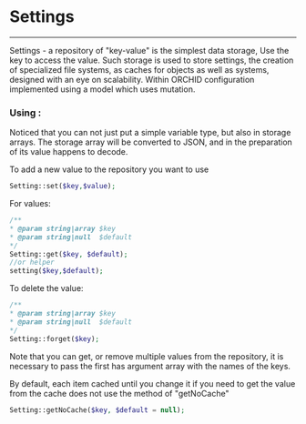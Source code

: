 # Settings
----------

Settings - a repository of "key-value" is the simplest data storage,
Use the key to access the value. Such storage is used to store settings,
 the creation of specialized file systems, as caches for objects as well as systems,
designed with an eye on scalability. Within ORCHID configuration implemented using a model which uses mutation.
### Using :
	

Noticed that you can not just put a simple variable type, but also in storage arrays.
The storage array will be converted to JSON, and in the preparation of its value happens to decode.


To add a new value to the repository you want to use
```php
Setting::set($key,$value);
```

For values:
```php
/**
* @param string|array $key
* @param string|null  $default
*/
Setting::get($key, $default);
//or helper
setting($key,$default);
```

To delete the value:
```php
/**
* @param string|array $key      
* @param string|null  $default
*/
Setting::forget($key);
```


Note that you can get, or remove multiple values ​​from the repository, it is necessary to pass the first has argument array with the names of the keys.


By default, each item cached until you change it if you need to get the value from the cache does not use the method of "getNoCache"
```php
Setting::getNoCache($key, $default = null);
```
